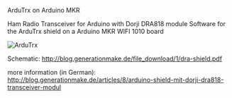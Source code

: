 ArduTrx on Arduino MKR

Ham Radio Transceiver for Arduino with Dorji DRA818 module
Software for the ArduTrx shield on a Arduino MKR WIFI 1010 board

![ArduTrx](http://blog.generationmake.de/images/12.jpg)

Schematic: http://blog.generationmake.de/file_download/1/dra-shield.pdf

more information (in German): http://blog.generationmake.de/articles/8/arduino-shield-mit-dorji-dra818-transceiver-modul
